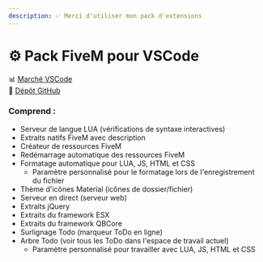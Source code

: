 ```yaml
---
description: ✅ Merci d'utiliser mon pack d'extensions
---
```


# ⚙️ Pack FiveM pour VSCode

📊 [Marché VSCode](https://marketplace.visualstudio.com/items?itemName=ViorityGroup.fivem-development)\
🔧 [Dépôt GitHub](https://github.com/Tuncion/vscode-fivem-development-kit)

### Comprend :

* Serveur de langue LUA (vérifications de syntaxe interactives)
* Extraits natifs FiveM avec description
* Créateur de ressources FiveM
* Redémarrage automatique des ressources FiveM
* Formatage automatique pour LUA, JS, HTML et CSS
  * Paramètre personnalisé pour le formatage lors de l'enregistrement du fichier
* Thème d'icônes Material (icônes de dossier/fichier)
* Serveur en direct (serveur web)
* Extraits jQuery
* Extraits du framework ESX
* Extraits du framework QBCore
* Surlignage Todo (marqueur ToDo en ligne)
* Arbre Todo (voir tous les ToDo dans l'espace de travail actuel)
  * Paramètre personnalisé pour travailler avec LUA, JS, HTML et CSS